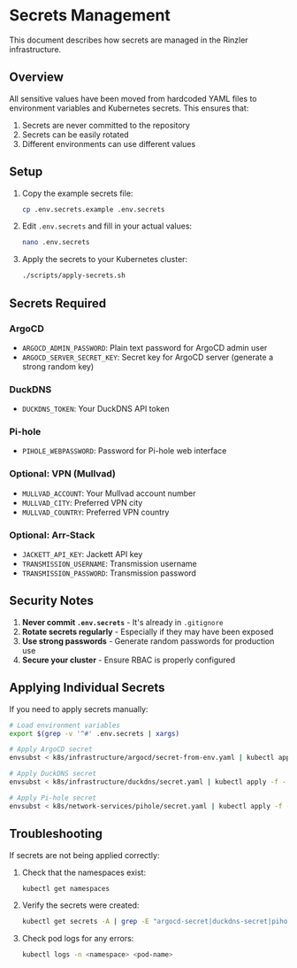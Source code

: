 # Secrets Management

This document describes how secrets are managed in the Rinzler infrastructure.

## Overview

All sensitive values have been moved from hardcoded YAML files to environment variables and Kubernetes secrets. This ensures that:

1. Secrets are never committed to the repository
2. Secrets can be easily rotated
3. Different environments can use different values

## Setup

1. Copy the example secrets file:
   ```bash
   cp .env.secrets.example .env.secrets
   ```

2. Edit `.env.secrets` and fill in your actual values:
   ```bash
   nano .env.secrets
   ```

3. Apply the secrets to your Kubernetes cluster:
   ```bash
   ./scripts/apply-secrets.sh
   ```

## Secrets Required

### ArgoCD
- `ARGOCD_ADMIN_PASSWORD`: Plain text password for ArgoCD admin user
- `ARGOCD_SERVER_SECRET_KEY`: Secret key for ArgoCD server (generate a strong random key)

### DuckDNS
- `DUCKDNS_TOKEN`: Your DuckDNS API token

### Pi-hole
- `PIHOLE_WEBPASSWORD`: Password for Pi-hole web interface

### Optional: VPN (Mullvad)
- `MULLVAD_ACCOUNT`: Your Mullvad account number
- `MULLVAD_CITY`: Preferred VPN city
- `MULLVAD_COUNTRY`: Preferred VPN country

### Optional: Arr-Stack
- `JACKETT_API_KEY`: Jackett API key
- `TRANSMISSION_USERNAME`: Transmission username
- `TRANSMISSION_PASSWORD`: Transmission password

## Security Notes

1. **Never commit `.env.secrets`** - It's already in `.gitignore`
2. **Rotate secrets regularly** - Especially if they may have been exposed
3. **Use strong passwords** - Generate random passwords for production use
4. **Secure your cluster** - Ensure RBAC is properly configured

## Applying Individual Secrets

If you need to apply secrets manually:

```bash
# Load environment variables
export $(grep -v '^#' .env.secrets | xargs)

# Apply ArgoCD secret
envsubst < k8s/infrastructure/argocd/secret-from-env.yaml | kubectl apply -f -

# Apply DuckDNS secret
envsubst < k8s/infrastructure/duckdns/secret.yaml | kubectl apply -f -

# Apply Pi-hole secret
envsubst < k8s/network-services/pihole/secret.yaml | kubectl apply -f -
```

## Troubleshooting

If secrets are not being applied correctly:

1. Check that the namespaces exist:
   ```bash
   kubectl get namespaces
   ```

2. Verify the secrets were created:
   ```bash
   kubectl get secrets -A | grep -E "argocd-secret|duckdns-secret|pihole-secret"
   ```

3. Check pod logs for any errors:
   ```bash
   kubectl logs -n <namespace> <pod-name>
   ```